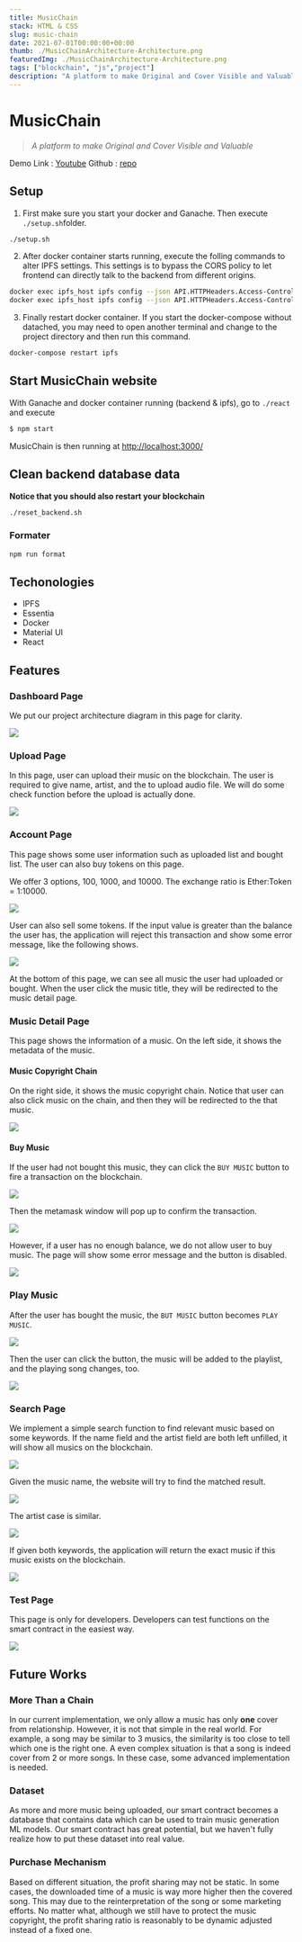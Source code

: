 ```yaml
---
title: MusicChain
stack: HTML & CSS
slug: music-chain
date: 2021-07-01T00:00:00+00:00
thumb: ./MusicChainArchitecture-Architecture.png
featuredImg: ./MusicChainArchitecture-Architecture.png
tags: ["blockchain", "js","project"]
description: "A platform to make Original and Cover Visible and Valuable"
---
```


# MusicChain

> _A platform to make Original and Cover Visible and Valuable_

Demo Link : [Youtube](https://www.youtube.com/watch?v=rmtS9UxWCMc)
Github : [repo](https://github.com/ntueecamp/webcrawler_tutorial)

## Setup

1. First make sure you start your docker and Ganache. Then execute `./setup.sh`folder.

```bash
./setup.sh
```

2. After docker container starts running, execute the folling commands to alter IPFS settings. This settings is to bypass the CORS policy to let frontend can directly talk to the backend from different origins.

```bash
docker exec ipfs_host ipfs config --json API.HTTPHeaders.Access-Control-Allow-Origin '["*"]'
docker exec ipfs_host ipfs config --json API.HTTPHeaders.Access-Control-Allow-Methods '["PUT", "GET", "POST", "OPTIONS"]'
```

3. Finally restart docker container. If you start the docker-compose without datached, you may need to open another terminal and change to the project directory and then run this command.

```bash
docker-compose restart ipfs
```

## Start MusicChain website

With Ganache and docker container running (backend & ipfs), go to `./react` and execute

```bash
$ npm start
```

MusicChain is then running at [http://localhost:3000/](http://localhost:3000/)

## Clean backend database data

**Notice that you should also restart your blockchain**

```bash
./reset_backend.sh
```

### Formater

```bash
npm run format
```

## Techonologies

- IPFS
- Essentia
- Docker
- Material UI
- React

## Features

### Dashboard Page

We put our project architecture diagram in this page for clarity.

![](WKTTByn.png)

### Upload Page

In this page, user can upload their music on the blockchain. The user is required to give name, artist, and the to upload audio file. We will do some check function before the upload is actually done.

![](X2Xxx1f.png)

### Account Page

This page shows some user information such as uploaded list and bought list. The user can also buy tokens on this page.

We offer 3 options, 100, 1000, and 10000. The exchange ratio is Ether:Token = 1:10000.

![](4B2IJc0.png)

User can also sell some tokens. If the input value is greater than the balance the user has, the application will reject this transaction and show some error message, like the following shows.

![](JDwIrIY.png)

At the bottom of this page, we can see all music the user had uploaded or bought. When the user click the music title, they will be redirected to the music detail page.

### Music Detail Page

This page shows the information of a music. On the left side, it shows the metadata of the music.

#### Music Copyright Chain

On the right side, it shows the music copyright chain. Notice that user can also click music on the chain, and then they will be redirected to the that music.

![](zCyRZr2.png)

#### Buy Music

If the user had not bought this music, they can click the `BUY MUSIC` button to fire a transaction on the blockchain.

![](BBrkBDj.png)

Then the metamask window will pop up to confirm the transaction.

![](kqMF9Qb.png)

However, if a user has no enough balance, we do not allow user to buy music. The page will show some error message and the button is disabled.

![](k3XEO2F.png)

### Play Music

After the user has bought the music, the `BUT MUSIC` button becomes `PLAY MUSIC`.

![](Mq6APRx.png)

Then the user can click the button, the music will be added to the playlist, and the playing song changes, too.

![](K3dS2ZH.png)

### Search Page

We implement a simple search function to find relevant music based on some keywords. If the name field and the artist field are both left unfilled, it will show all musics on the blockchain.

![](LxU1cKA.png)

Given the music name, the website will try to find the matched result.

![](iHU2GM5.png)

The artist case is similar.

![](7iIJiTc.png)

If given both keywords, the application will return the exact music if this music exists on the blockchain.

![](QcXDbDf.png)

### Test Page

This page is only for developers. Developers can test functions on the smart contract in the easiest way.

![](QT7s6aB.png)

## Future Works

### More Than a Chain

In our current implementation, we only allow a music has only **one** cover from relationship. However, it is not that simple in the real world. For example, a song may be similar to 3 musics, the similarity is too close to tell which one is the right one. A even complex situation is that a song is indeed cover from 2 or more songs. In these case, some advanced implementation is needed.

### Dataset

As more and more music being uploaded, our smart contract becomes a database that contains data which can be used to train music generation ML models. Our smart contract has great potential, but we haven't fully realize how to put these dataset into real value.

### Purchase Mechanism

Based on different situation, the profit sharing may not be static. In some cases, the downloaded time of a music is way more higher then the covered song. This may due to the reinterpretation of the song or some marketing efforts. No matter what, although we still have to protect the music copyright, the profit sharing ratio is reasonably to be dynamic adjusted instead of a fixed one.
